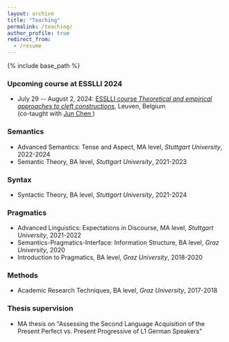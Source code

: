 ```yaml
---
layout: archive
title: "Teaching"
permalink: /teaching/
author_profile: true
redirect_from:
  - /resume
---
```


{% include base_path %}
### Upcoming course at ESSLLI 2024
* July 29 -- August 2, 2024: [ESSLLI course *Theoretical and empirical approaches to cleft constructions*](https://swantje-toennis.github.io/research/), Leuven, Belgium<br>(co-taught with <a href="https://www.ling.uni-stuttgart.de/institut/team/Chen/" target="_blank"> Jun Chen </a>)

### Semantics
* Advanced Semantics: Tense and Aspect, MA level, *Stuttgart University*, 2022-2024
* Semantic Theory, BA level, *Stuttgart University*, 2021-2023 

### Syntax
* Syntactic Theory, BA level, *Stuttgart University*, 2021-2024 

### Pragmatics
* Advanced Linguistics: Expectations in Discourse, MA level, *Stuttgart University*, 2021-2022 
* Semantics-Pragmatics-Interface: Information Structure, BA level, *Graz University*, 2020
* Introduction to Pragmatics, BA level, *Graz University*, 2018-2020

### Methods
* Academic Research Techniques, BA level, *Graz University*, 2017-2018

### Thesis supervision
* MA thesis on "Assessing the Second Language Acquisition of the Present Perfect vs. Present
Progressive of L1 German Speakers"
